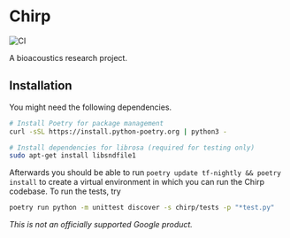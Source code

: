 # Chirp

![CI](https://github.com/google-research/chirp/actions/workflows/ci.yml/badge.svg)

A bioacoustics research project.

## Installation

You might need the following dependencies.

```bash
# Install Poetry for package management
curl -sSL https://install.python-poetry.org | python3 -

# Install dependencies for librosa (required for testing only)
sudo apt-get install libsndfile1
```

Afterwards you should be able to run `poetry update tf-nightly && poetry
install` to create a virtual environment in which you can run the Chirp
codebase. To run the tests, try

```bash
poetry run python -m unittest discover -s chirp/tests -p "*test.py"
```

*This is not an officially supported Google product.*
